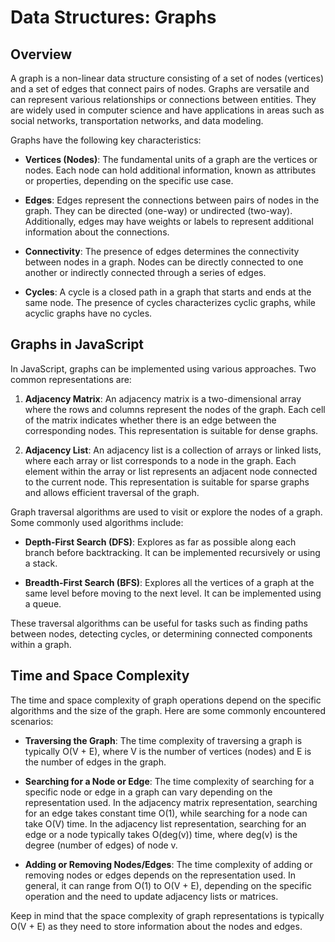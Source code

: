 # Data Structures: Graphs

## Overview

A graph is a non-linear data structure consisting of a set of nodes (vertices) and a set of edges that connect pairs of nodes. Graphs are versatile and can represent various relationships or connections between entities. They are widely used in computer science and have applications in areas such as social networks, transportation networks, and data modeling.

Graphs have the following key characteristics:

- **Vertices (Nodes)**: The fundamental units of a graph are the vertices or nodes. Each node can hold additional information, known as attributes or properties, depending on the specific use case.

- **Edges**: Edges represent the connections between pairs of nodes in the graph. They can be directed (one-way) or undirected (two-way). Additionally, edges may have weights or labels to represent additional information about the connections.

- **Connectivity**: The presence of edges determines the connectivity between nodes in a graph. Nodes can be directly connected to one another or indirectly connected through a series of edges.

- **Cycles**: A cycle is a closed path in a graph that starts and ends at the same node. The presence of cycles characterizes cyclic graphs, while acyclic graphs have no cycles.

## Graphs in JavaScript

In JavaScript, graphs can be implemented using various approaches. Two common representations are:

1. **Adjacency Matrix**: An adjacency matrix is a two-dimensional array where the rows and columns represent the nodes of the graph. Each cell of the matrix indicates whether there is an edge between the corresponding nodes. This representation is suitable for dense graphs.

2. **Adjacency List**: An adjacency list is a collection of arrays or linked lists, where each array or list corresponds to a node in the graph. Each element within the array or list represents an adjacent node connected to the current node. This representation is suitable for sparse graphs and allows efficient traversal of the graph.

Graph traversal algorithms are used to visit or explore the nodes of a graph. Some commonly used algorithms include:

- **Depth-First Search (DFS)**: Explores as far as possible along each branch before backtracking. It can be implemented recursively or using a stack.

- **Breadth-First Search (BFS)**: Explores all the vertices of a graph at the same level before moving to the next level. It can be implemented using a queue.

These traversal algorithms can be useful for tasks such as finding paths between nodes, detecting cycles, or determining connected components within a graph.

## Time and Space Complexity

The time and space complexity of graph operations depend on the specific algorithms and the size of the graph. Here are some commonly encountered scenarios:

- **Traversing the Graph**: The time complexity of traversing a graph is typically O(V + E), where V is the number of vertices (nodes) and E is the number of edges in the graph.

- **Searching for a Node or Edge**: The time complexity of searching for a specific node or edge in a graph can vary depending on the representation used. In the adjacency matrix representation, searching for an edge takes constant time O(1), while searching for a node can take O(V) time. In the adjacency list representation, searching for an edge or a node typically takes O(deg(v)) time, where deg(v) is the degree (number of edges) of node v.

- **Adding or Removing Nodes/Edges**: The time complexity of adding or removing nodes or edges depends on the representation used. In general, it can range from O(1) to O(V + E), depending on the specific operation and the need to update adjacency lists or matrices.

Keep in mind that the space complexity of graph representations is typically O(V + E) as they need to store information about the nodes and edges.
